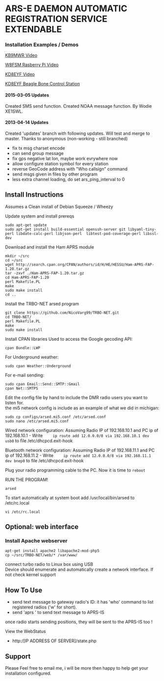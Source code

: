 # ARS-E DAEMON AUTOMATIC REGISTRATION SERVICE EXTENDABLE  
### Installation Examples / Demos
[KB9MWR Video](https://youtu.be/gxjyrYZn3Ds)

[W8FSM Rasberry Pi Video](http://youtu.be/j7ItqeQou4k)

[KD8EYF Video](http://youtu.be/85EdiW7mbXQ)  

[KD8EYF Beagle Bone Control Station](http://i.imgur.com/9Uu0T.jpg)  


#### 2015-03-05 Updates
  Created SMS send function.
  Created NOAA message function.
  By Wodie XE1SWL.

#### 2013-04-14 Updates
  Created 'updates' branch with following updates. Will test and merge to master.
  Thanks to anonymous (non-working - still branched)

* fix tx msg charset encode
* can send group message
* fix gps negative lat lon, maybe work evrywhere now
* allow configure station symbol for every station
* reverse GeoCode address with "Who callsign" command
* send msgs given in files by other program
* less extra channel loading, do set ars_ping_interval to 0

## Install Instructions  
Assumes a Clean install of Debian Squeeze / Wheezy


Update system and install prereqs
```
sudo apt-get update  
sudo apt-get install build-essential openssh-server git libyaml-tiny-perl libdate-calc-perl libjson-perl  libtest-pod-coverage-perl libssl-dev
```

Download and install the Ham APRS module
```
mkdir ~/src  
cd ~/src  
wget http://search.cpan.org/CPAN/authors/id/H/HE/HESSU/Ham-APRS-FAP-1.20.tar.gz  
tar -zxvf ./Ham-APRS-FAP-1.20.tar.gz  
cd Ham-APRS-FAP-1.20  
perl Makefile.PL  
make  
sudo make install
cd ..  
```
Install the TRBO-NET arsed program  

```
git clone https://github.com/NicoVarg99/TRBO-NET.git  
cd TRBO-NET/  
perl Makefile.PL  
make  
sudo make install  
```

Install CPAN libraries
Used to access the Google gecoding API:

```
cpan Bundle::LWP
```

For Underground weather:

```
sudo cpan Weather::Underground
```

For e-mail sending:

```
sudo cpan Email::Send::SMTP::Gmail
cpan Net::SMTPS
```


Edit the config file by hand to include the DMR radio users you want to listen for.  
the mi5 network config is include as an example of what we did in michigan:  

```
sudo cp configs/arsed.mi5.conf /etc/arsed.conf  
sudo nano /etc/arsed.mi5.conf  
```

Wired network configuration:
Assuming Radio IP of 192.168.10.1 and PC ip of 192.168.10.1 - Write
`    
ip route add 12.0.0.0/8 via 192.168.10.1 dev usb0
`
to file /etc/dhcpcd.exit-hook

Bluetooth network configuration:
Assuming Radio IP of 192.168.11.1 and PC ip of 192.168.11.2 - Write
`    
ip route add 12.0.0.0/8 via 192.168.11.1 dev bnep0
`
to file /etc/dhcpcd.exit-hook

Plug your radio programming cable to the PC.
Now it is time to `reboot`

RUN THE PROGRAM!
```
arsed
```

To start automatically at system boot
add
/usr/local/bin/arsed
to
/etc/rc.local
```
vi /etc/rc.local
```

## Optional: web interface
### Install Apache webserver  
```
apt-get install apache2 libapache2-mod-php5  
cp ~/src/TRBO-NET/web/* /var/www/  
```

connect turbo radio to Linux box using USB  
Device should enumerate and automatically create a network interface. If not check kernel support  


## How To Use
- send text message to gateway radio's ID: it has 'who' command to list registered radios ('w' for short).  
- send 'aprs <callsign> <message>' to send text message to APRS-IS  

once radio starts sending positions, they will be sent to the APRS-IS too  !

View the WebStatus  
- http:/[IP ADDRESS OF SERVER]/state.php  

## Support
Please Feel free to email me, i will be more then happy to help get your installation configured.
